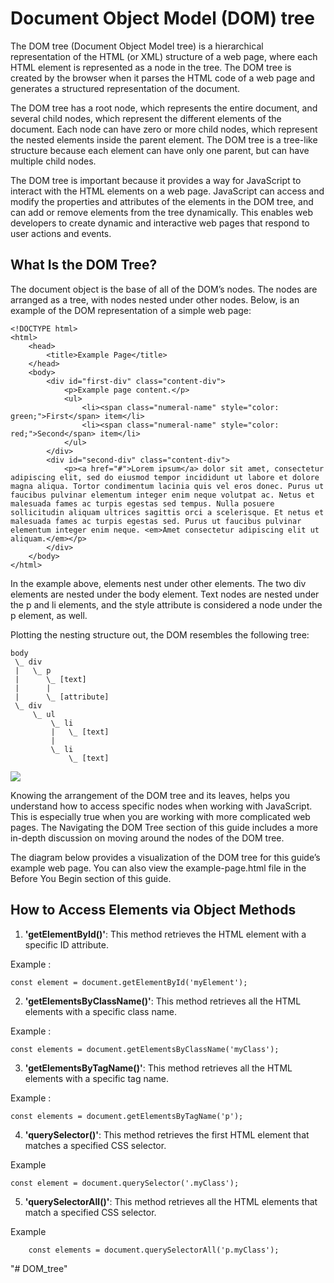 # Document Object Model (DOM) tree

The DOM tree (Document Object Model tree) is a hierarchical representation of the HTML (or XML) structure of a web page, where each HTML element is represented as a node in the tree. The DOM tree is created by the browser when it parses the HTML code of a web page and generates a structured representation of the document.

The DOM tree has a root node, which represents the entire document, and several child nodes, which represent the different elements of the document. Each node can have zero or more child nodes, which represent the nested elements inside the parent element. The DOM tree is a tree-like structure because each element can have only one parent, but can have multiple child nodes.

The DOM tree is important because it provides a way for JavaScript to interact with the HTML elements on a web page. JavaScript can access and modify the properties and attributes of the elements in the DOM tree, and can add or remove elements from the tree dynamically. This enables web developers to create dynamic and interactive web pages that respond to user actions and events.

## What Is the DOM Tree?

The document object is the base of all of the DOM’s nodes. The nodes are arranged as a tree, with nodes nested under other nodes. Below, is an example of the DOM representation of a simple web page:

```
<!DOCTYPE html>
<html>
    <head>
        <title>Example Page</title>
    </head>
    <body>
        <div id="first-div" class="content-div">
            <p>Example page content.</p>
            <ul>
                <li><span class="numeral-name" style="color: green;">First</span> item</li>
                <li><span class="numeral-name" style="color: red;">Second</span> item</li>
            </ul>
        </div>
        <div id="second-div" class="content-div">
            <p><a href="#">Lorem ipsum</a> dolor sit amet, consectetur adipiscing elit, sed do eiusmod tempor incididunt ut labore et dolore magna aliqua. Tortor condimentum lacinia quis vel eros donec. Purus ut faucibus pulvinar elementum integer enim neque volutpat ac. Netus et malesuada fames ac turpis egestas sed tempus. Nulla posuere sollicitudin aliquam ultrices sagittis orci a scelerisque. Et netus et malesuada fames ac turpis egestas sed. Purus ut faucibus pulvinar elementum integer enim neque. <em>Amet consectetur adipiscing elit ut aliquam.</em></p>
        </div>
    </body>
</html>

```

In the example above, elements nest under other elements. The two div elements are nested under the body element. Text nodes are nested under the p and li elements, and the style attribute is considered a node under the p element, as well.

Plotting the nesting structure out, the DOM resembles the following tree:

```
body
 \_ div
 |   \_ p
 |      \_ [text]
 |      |
 |      \_ [attribute]
 \_ div
     \_ ul
         \_ li
         |   \_ [text]
         |
         \_ li
             \_ [text]
```

<img src="https://www.linode.com/docs/guides/traversing-the-dom/dom-tree-example_huc1be129ee162561ad91a8ea0061e877c_45624_1388x0_resize_q71_bgfafafc_catmullrom_3.jpg"/>

Knowing the arrangement of the DOM tree and its leaves, helps you understand how to access specific nodes when working with JavaScript. This is especially true when you are working with more complicated web pages. The Navigating the DOM Tree section of this guide includes a more in-depth discussion on moving around the nodes of the DOM tree.

The diagram below provides a visualization of the DOM tree for this guide’s example web page. You can also view the example-page.html file in the Before You Begin section of this guide.

## How to Access Elements via Object Methods

1. **'getElementById()'**: This method retrieves the HTML element with a specific ID attribute.

Example :

```
const element = document.getElementById('myElement');
```

2. **'getElementsByClassName()'**: This method retrieves all the HTML elements with a specific class name.

Example :

```
const elements = document.getElementsByClassName('myClass');
```

3. **'getElementsByTagName()'**: This method retrieves all the HTML elements with a specific tag name.

Example :

```
const elements = document.getElementsByTagName('p');
```

4. **'querySelector()'**:  This method retrieves the first HTML element that matches a specified CSS selector.

Example

```
const element = document.querySelector('.myClass');
```

5. **'querySelectorAll()'**: This method retrieves all the HTML elements that match a specified CSS selector.

Example

```
    const elements = document.querySelectorAll('p.myClass');
```

"# DOM_tree" 
